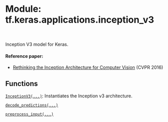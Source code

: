 <div itemscope itemtype="http://developers.google.com/ReferenceObject">
<meta itemprop="name" content="tf.keras.applications.inception_v3" />
<meta itemprop="path" content="Stable" />
</div>

# Module: tf.keras.applications.inception_v3


<table class="tfo-notebook-buttons tfo-api" align="left">
</table>



Inception V3 model for Keras.



#### Reference paper:

- [Rethinking the Inception Architecture for Computer Vision](
    http://arxiv.org/abs/1512.00567) (CVPR 2016)


## Functions

[`InceptionV3(...)`](../../../tf/keras/applications/InceptionV3.md): Instantiates the Inception v3 architecture.

[`decode_predictions(...)`](../../../tf/keras/applications/inception_v3/decode_predictions.md)

[`preprocess_input(...)`](../../../tf/keras/applications/inception_v3/preprocess_input.md)



